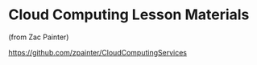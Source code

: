 # Cloud Computing Lesson Materials

(from Zac Painter) 

https://github.com/zpainter/CloudComputingServices
